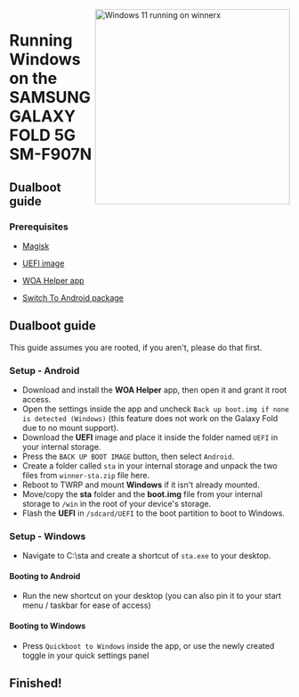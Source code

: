 <img align="right" src="https://github.com/galaxysollector/woa-winnerx/blob/main/winnerx.png" width="350" alt="Windows 11 running on winnerx">

# Running Windows on the SAMSUNG GALAXY FOLD 5G SM-F907N

## Dualboot guide

### Prerequisites
- [Magisk](https://github.com/topjohnwu/Magisk/releases/latest)

- [UEFI image](https://github.com/galaxysollector/woa-winnerx/releases/tag/UEFI) 

- [WOA Helper app](https://github.com/Marius586/WoA-Helper-update/releases/tag/WOA)

- [Switch To Android package](https://github.com/galaxysollector/woa-winnerx/releases/download/Files/winner-sta.zip)

## Dualboot guide
This guide assumes you are rooted, if you aren't, please do that first.

### Setup - Android
- Download and install the **WOA Helper** app, then open it and grant it root access.
- Open the settings inside the app and uncheck `Back up boot.img if none is detected (Windows)` (this feature does not work on the Galaxy Fold due to no mount support).
- Download the **UEFI** image and place it inside the folder named `UEFI` in your internal storage.
- Press the `BACK UP BOOT IMAGE` button, then select `Android`.
- Create a folder called `sta` in your internal storage and unpack the two files from `winner-sta.zip` file here.
- Reboot to TWRP and mount **Windows** if it isn't already mounted.
- Move/copy the **sta** folder and the **boot.img** file from your internal storage to `/win` in the root of your device's storage.
- Flash the **UEFI** in `/sdcard/UEFI` to the boot partition to boot to Windows.
  
### Setup - Windows
- Navigate to C:\sta and create a shortcut of `sta.exe` to your desktop.

#### Booting to Android
- Run the new shortcut on your desktop (you can also pin it to your start menu / taskbar for ease of access)

#### Booting to Windows
- Press `Quickboot to Windows` inside the app, or use the newly created toggle in your quick settings panel
  
## Finished!

















